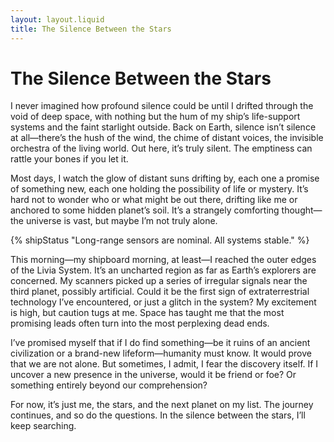 ```yaml
---
layout: layout.liquid
title: The Silence Between the Stars
---
```


# The Silence Between the Stars

I never imagined how profound silence could be until I drifted through the void of deep space, with nothing but the hum of my ship’s life-support systems and the faint starlight outside. Back on Earth, silence isn’t silence at all—there’s the hush of the wind, the chime of distant voices, the invisible orchestra of the living world. Out here, it’s truly silent. The emptiness can rattle your bones if you let it.

Most days, I watch the glow of distant suns drifting by, each one a promise of something new, each one holding the possibility of life or mystery. It’s hard not to wonder who or what might be out there, drifting like me or anchored to some hidden planet’s soil. It’s a strangely comforting thought—the universe is vast, but maybe I’m not truly alone.

{% shipStatus "Long-range sensors are nominal. All systems stable." %}

This morning—my shipboard morning, at least—I reached the outer edges of the Livia System. It’s an uncharted region as far as Earth’s explorers are concerned. My scanners picked up a series of irregular signals near the third planet, possibly artificial. Could it be the first sign of extraterrestrial technology I’ve encountered, or just a glitch in the system? My excitement is high, but caution tugs at me. Space has taught me that the most promising leads often turn into the most perplexing dead ends.

I’ve promised myself that if I do find something—be it ruins of an ancient civilization or a brand-new lifeform—humanity must know. It would prove that we are not alone. But sometimes, I admit, I fear the discovery itself. If I uncover a new presence in the universe, would it be friend or foe? Or something entirely beyond our comprehension?

For now, it’s just me, the stars, and the next planet on my list. The journey continues, and so do the questions. In the silence between the stars, I’ll keep searching.
